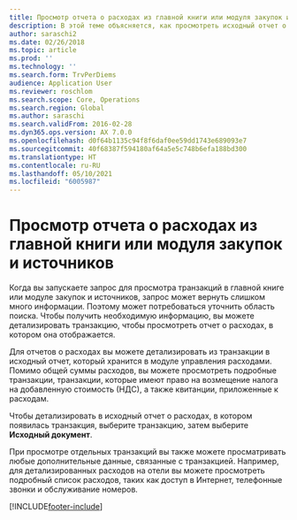 ```yaml
---
title: Просмотр отчета о расходах из главной книги или модуля закупок и источников
description: В этой теме объясняется, как просмотреть исходный отчет о расходах, в котором появилась транзакция.
author: saraschi2
ms.date: 02/26/2018
ms.topic: article
ms.prod: ''
ms.technology: ''
ms.search.form: TrvPerDiems
audience: Application User
ms.reviewer: roschlom
ms.search.scope: Core, Operations
ms.search.region: Global
ms.author: saraschi
ms.search.validFrom: 2016-02-28
ms.dyn365.ops.version: AX 7.0.0
ms.openlocfilehash: d0f64b1135c94f8f6daf0ee59dd1743e689093e7
ms.sourcegitcommit: 40f68387f594180af64a5e5c748b6efa188bd300
ms.translationtype: HT
ms.contentlocale: ru-RU
ms.lasthandoff: 05/10/2021
ms.locfileid: "6005987"
---
```

# <a name="view-an-expense-report-from-general-ledger-or-procurement-and-sourcing"></a>Просмотр отчета о расходах из главной книги или модуля закупок и источников

Когда вы запускаете запрос для просмотра транзакций в главной книге или модуле закупок и источников, запрос может вернуть слишком много информации. Поэтому может потребоваться уточнить область поиска. Чтобы получить необходимую информацию, вы можете детализировать транзакцию, чтобы просмотреть отчет о расходах, в котором она отображается.

Для отчетов о расходах вы можете детализировать из транзакции в исходный отчет, который хранится в модуле управления расходами. Помимо общей суммы расходов, вы можете просмотреть подробные транзакции, транзакции, которые имеют право на возмещение налога на добавленную стоимость (НДС), а также квитанции, приложенные к расходам.

Чтобы детализировать в исходный отчет о расходах, в котором появилась транзакция, выберите транзакцию, затем выберите **Исходный документ**.

При просмотре отдельных транзакций вы также можете просматривать любые дополнительные данные, связанные с транзакцией. Например, для детализированных расходов на отели вы можете просмотреть подробный список расходов, таких как доступ в Интернет, телефонные звонки и обслуживание номеров.


[!INCLUDE[footer-include](../includes/footer-banner.md)]